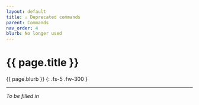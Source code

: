 ```yaml
---
layout: default
title: ⚠ Deprecated commands
parent: Commands
nav_order: 4
blurb: No longer used
--- 
```


# {{ page.title }}

{{ page.blurb }}
{: .fs-5 .fw-300 }

---

*To be filled in*
